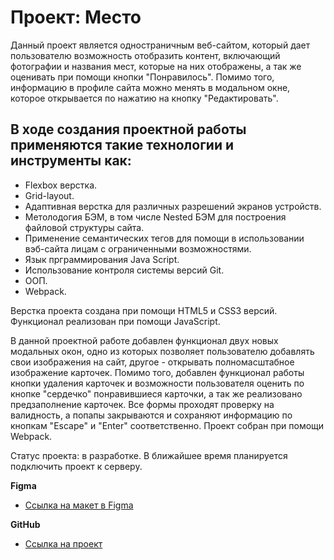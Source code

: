 # Проект: Место

Данный проект является одностраничным веб-сайтом, который дает пользователю возможность отобразить контент, включающий фотографии и названия мест, которые на них отображены, а так же оценивать при помощи кнопки "Понравилось". Помимо того, информацию в профиле сайта можно менять в модальном окне, которое открывается по нажатию на кнопку "Редактировать".

## В ходе создания проектной работы применяются такие технологии и инструменты как:

* Flexbox верстка.
* Grid-layout.
* Адаптивная верстка для различных разрешений экранов устройств.
* Метолодогия БЭМ, в том числе Nested БЭМ для построения файловой структуры сайта.
* Применение семантических тегов для помощи в использовании вэб-сайта лицам с ограниченными возможностями.
* Язык прграммирования Java Script.
* Использование контроля системы версий Git.
* ООП.
* Webpack.

Верстка проекта создана при помощи HTML5 и CSS3 версий. Функционал реализован при помощи JavaScript.

В данной проектной работе добавлен функционал двух новых модальных окон, одно из которых позволяет пользователю добавлять свои изображения на сайт, другое - открывать полномасштабное изображение карточек. Помимо того, добавлен функционал работы кнопки удаления карточек и возможности пользователя оценить по кнопке "сердечко" понравившиеся карточки, а так же реализовано предзаполнение карточек. Все формы проходят проверку на валидность, а попапы закрываются и сохраняют информацию по кнопкам "Escape" и "Enter" соответственно. Проект собран при помощи Webpack.

Статус проекта: в разработке. В ближайшее время планируется подключить проект к серверу. 

**Figma**

* [Ссылка на макет в Figma](https://www.figma.com/file/2cn9N9jSkmxD84oJik7xL7/JavaScript.-Sprint-4?node-id=0%3A1)

**GitHub**

* [Ссылка на проект](https://sergeyklopov94.github.io/mesto/)
